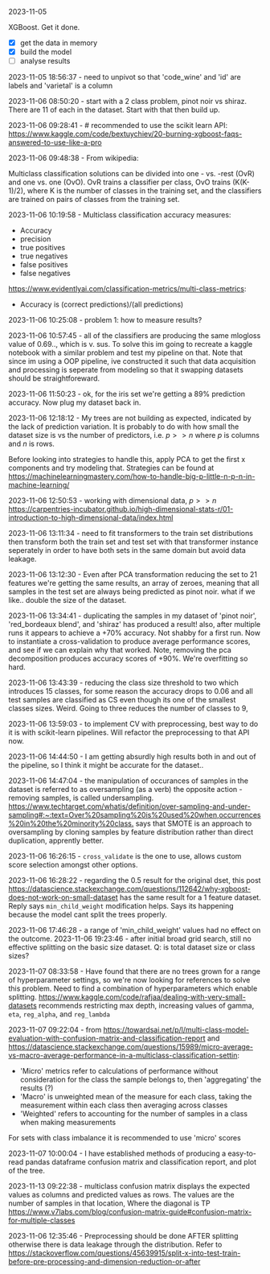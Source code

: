 2023-11-05

XGBoost. Get it done.

- [x] get the data in memory
- [x] build the model
- [ ] analyse results

2023-11-05 18:56:37 - need to unpivot so that 'code_wine' and 'id' are labels and 'varietal' is a column

2023-11-06 08:50:20 - start with a 2 class problem, pinot noir vs shiraz. There are 11 of each in the dataset. Start with that then build up.

2023-11-06 09:28:41 - # recommended to use the scikit learn API: <https://www.kaggle.com/code/bextuychiev/20-burning-xgboost-faqs-answered-to-use-like-a-pro>

2023-11-06 09:48:38 - From wikipedia:

Multiclass classification solutions can be divided into one - vs. -rest (OvR) and one vs. one (OvO). OvR trains a classifier per class, OvO trains (K(K-1)/2), where K is the number of classes in the training set, and the classifiers are trained on pairs of classes from the training set.

2023-11-06 10:19:58 - Multiclass classification accuracy measures:

- Accuracy
- precision
- true positives
- true negatives
- false positives
- false negatives


<https://www.evidentlyai.com/classification-metrics/multi-class-metrics>:
- Accuracy is (correct predictions)/(all predictions)


2023-11-06 10:25:08 - problem 1: how to measure results?

2023-11-06 10:57:45 - all of the classifiers are producing the same mlogloss value of 0.69.., which is v. sus. To solve this im going to recreate a kaggle notebook with a similar problem and test my pipeline on that. Note that since im using a OOP pipeline, ive constructed it such that data acquisition and processing is seperate from modeling so that it swapping datasets should be straightforeward.

2023-11-06 11:50:23 - ok, for the iris set we're getting a 89% prediction accuracy. Now plug my dataset back in.

2023-11-06 12:18:12 - My trees are not building as expected, indicated by the lack of prediction variation. It is probably to do with how small the dataset size is vs the number of predictors, i.e. $p>>n$ where $p$ is columns and $n$ is rows.

Before looking into strategies to handle this, apply PCA to get the first x components and try modeling that. Strategies can be found at <https://machinelearningmastery.com/how-to-handle-big-p-little-n-p-n-in-machine-learning/>

2023-11-06 12:50:53 - working with dimensional data, $p>>n$ <https://carpentries-incubator.github.io/high-dimensional-stats-r/01-introduction-to-high-dimensional-data/index.html>

2023-11-06 13:11:34 - need to fit transformers to the train set distributions then transform both the train set and test set with that transformer instance seperately in order to have both sets in the same domain but avoid data leakage.

2023-11-06 13:12:30 - Even after PCA transformation reducing the set to 21 features we're getting the same results, an array of zeroes, meaning that all samples in the test set are always being predicted as pinot noir. what if we like.. double the size of the dataset.

2023-11-06 13:34:41 - duplicating the samples in my dataset of 'pinot noir', 'red_bordeaux blend', and 'shiraz' has produced a result! also, after multiple runs it appears to achieve a +70% accuracy. Not shabby for a first run. Now to instantiate a cross-validation to produce average performance scores, and see if we can explain why that worked. Note, removing the pca decomposition produces accuracy scores of +90%. We're overfitting so hard.

2023-11-06 13:43:39 - reducing the class size threshold to two which introduces 15 classes, for some reason the accuracy drops to 0.06 and all test samples are classified as CS even though its one of the smallest classes sizes. Weird. Going to three reduces the number of classes to 9, 

2023-11-06 13:59:03 - to implement CV with preprocessing, best way to do it is with scikit-learn pipelines. Will refactor the preprocessing to that API now.

2023-11-06 14:44:50 - I am getting absurdly high results both in and out of the pipeline, so I think it might be accurate for the dataset..

2023-11-06 14:47:04 - the manipulation of occurances of samples in the dataset is referred to as oversampling (as a verb) the opposite action - removing samples, is called undersampling. <https://www.techtarget.com/whatis/definition/over-sampling-and-under-sampling#:~:text=Over%20sampling%20is%20used%20when,occurrences%20in%20the%20minority%20class.> says that SMOTE is an approach to oversampling by cloning samples by feature distribution rather than direct duplication, apprently better.

2023-11-06 16:26:15 - `cross_validate` is the one to use, allows custom score selection amongst other options.

2023-11-06 16:28:22 - regarding the 0.5 result for the original dset, this post <https://datascience.stackexchange.com/questions/112642/why-xgboost-does-not-work-on-small-dataset> has the same result for a 1 feature dataset. Reply says `min_child_weight` modification helps. Says its happening because the model cant split the trees properly.

2023-11-06 17:46:28 - a range of 'min_child_weight' values had no effect on the outcome.
2023-11-06 19:23:46 - after initial broad grid search, still no effective splitting on the basic size dataset. Q: is total dataset size or class sizes?

2023-11-07 08:33:58 - Have found that there are no trees grown for a range of hyperparameter settings, so we're now looking for references to solve this problem. Need to find a combination of hyperparameters which enable splitting. <https://www.kaggle.com/code/rafjaa/dealing-with-very-small-datasets> recommends restricting max depth, increasing values of gamma, `eta`, `reg_alpha`, and `reg_lambda`

2023-11-07 09:22:04 - from <https://towardsai.net/p/l/multi-class-model-evaluation-with-confusion-matrix-and-classification-report> and <https://datascience.stackexchange.com/questions/15989/micro-average-vs-macro-average-performance-in-a-multiclass-classification-settin>:

- 'Micro' metrics refer to calculations of performance without consideration for the class the sample belongs to, then 'aggregating' the results (?)
- 'Macro' is unweighted mean of the measure for each class, taking the measurement within each class then averaging across classes
- 'Weighted' refers to accounting for the number of samples in a class when making measurements

For sets with class imbalance it is recommended to use 'micro' scores        

2023-11-07 10:00:04 - I have established methods of producing a easy-to-read pandas dataframe confusion matrix and classification report, and plot of the tree.

2023-11-13 09:22:38 - multiclass confusion matrix displays the expected values as columns and predicted values as rows. The values are the number of samples in that location, Where the diagonal is TP <https://www.v7labs.com/blog/confusion-matrix-guide#confusion-matrix-for-multiple-classes>

2023-11-06 12:35:46 - Preprocessing should be done AFTER splitting otherwise there is data leakage through
the distribution. Refer to <https://stackoverflow.com/questions/45639915/split-x-into-test-train-before-pre-processing-and-dimension-reduction-or-after>